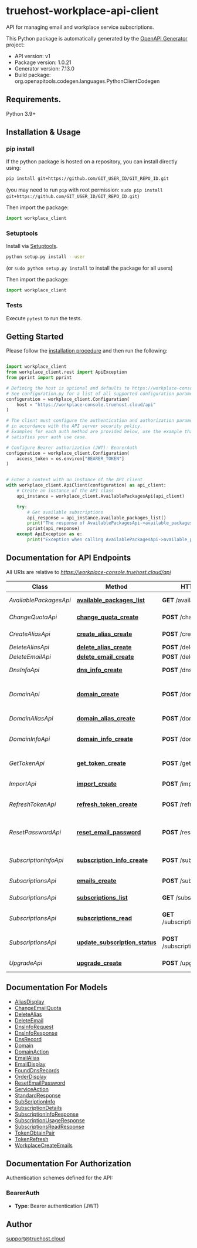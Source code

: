# truehost-workplace-api-client
API for managing email and workplace service subscriptions.

This Python package is automatically generated by the [OpenAPI Generator](https://openapi-generator.tech) project:

- API version: v1
- Package version: 1.0.21
- Generator version: 7.13.0
- Build package: org.openapitools.codegen.languages.PythonClientCodegen

## Requirements.

Python 3.9+

## Installation & Usage
### pip install

If the python package is hosted on a repository, you can install directly using:

```sh
pip install git+https://github.com/GIT_USER_ID/GIT_REPO_ID.git
```
(you may need to run `pip` with root permission: `sudo pip install git+https://github.com/GIT_USER_ID/GIT_REPO_ID.git`)

Then import the package:
```python
import workplace_client
```

### Setuptools

Install via [Setuptools](http://pypi.python.org/pypi/setuptools).

```sh
python setup.py install --user
```
(or `sudo python setup.py install` to install the package for all users)

Then import the package:
```python
import workplace_client
```

### Tests

Execute `pytest` to run the tests.

## Getting Started

Please follow the [installation procedure](#installation--usage) and then run the following:

```python

import workplace_client
from workplace_client.rest import ApiException
from pprint import pprint

# Defining the host is optional and defaults to https://workplace-console.truehost.cloud/api
# See configuration.py for a list of all supported configuration parameters.
configuration = workplace_client.Configuration(
    host = "https://workplace-console.truehost.cloud/api"
)

# The client must configure the authentication and authorization parameters
# in accordance with the API server security policy.
# Examples for each auth method are provided below, use the example that
# satisfies your auth use case.

# Configure Bearer authorization (JWT): BearerAuth
configuration = workplace_client.Configuration(
    access_token = os.environ["BEARER_TOKEN"]
)


# Enter a context with an instance of the API client
with workplace_client.ApiClient(configuration) as api_client:
    # Create an instance of the API class
    api_instance = workplace_client.AvailablePackagesApi(api_client)

    try:
        # Get available subscriptions
        api_response = api_instance.available_packages_list()
        print("The response of AvailablePackagesApi->available_packages_list:\n")
        pprint(api_response)
    except ApiException as e:
        print("Exception when calling AvailablePackagesApi->available_packages_list: %s\n" % e)

```

## Documentation for API Endpoints

All URIs are relative to *https://workplace-console.truehost.cloud/api*

Class | Method | HTTP request | Description
------------ | ------------- | ------------- | -------------
*AvailablePackagesApi* | [**available_packages_list**](docs/AvailablePackagesApi.md#available_packages_list) | **GET** /available-packages/ | Get available subscriptions
*ChangeQuotaApi* | [**change_quota_create**](docs/ChangeQuotaApi.md#change_quota_create) | **POST** /change-quota/ | Change email quota
*CreateAliasApi* | [**create_alias_create**](docs/CreateAliasApi.md#create_alias_create) | **POST** /create-alias/ | Create email alias
*DeleteAliasApi* | [**delete_alias_create**](docs/DeleteAliasApi.md#delete_alias_create) | **POST** /delete-alias/ | Delete alias
*DeleteEmailApi* | [**delete_email_create**](docs/DeleteEmailApi.md#delete_email_create) | **POST** /delete-email/ | Delete email
*DnsInfoApi* | [**dns_info_create**](docs/DnsInfoApi.md#dns_info_create) | **POST** /dns-info/ | Get DNS information
*DomainApi* | [**domain_create**](docs/DomainApi.md#domain_create) | **POST** /domain/ | Update domain subscription status
*DomainAliasApi* | [**domain_alias_create**](docs/DomainAliasApi.md#domain_alias_create) | **POST** /domain-alias/ | Get domain alias list
*DomainInfoApi* | [**domain_info_create**](docs/DomainInfoApi.md#domain_info_create) | **POST** /domain-info/ | Get domain subscription details
*GetTokenApi* | [**get_token_create**](docs/GetTokenApi.md#get_token_create) | **POST** /get-token/ | Obtain authentication token
*ImportApi* | [**import_create**](docs/ImportApi.md#import_create) | **POST** /import/ | Bulk create emails
*RefreshTokenApi* | [**refresh_token_create**](docs/RefreshTokenApi.md#refresh_token_create) | **POST** /refresh-token/ | Refresh authentication token
*ResetPasswordApi* | [**reset_email_password**](docs/ResetPasswordApi.md#reset_email_password) | **POST** /reset-password/ | Reset subscription email password
*SubscriptionInfoApi* | [**subscription_info_create**](docs/SubscriptionInfoApi.md#subscription_info_create) | **POST** /subscription-info/ | Get subscription usage info
*SubscriptionsApi* | [**emails_create**](docs/SubscriptionsApi.md#emails_create) | **POST** /subscriptions/ | Create a new emails
*SubscriptionsApi* | [**subscriptions_list**](docs/SubscriptionsApi.md#subscriptions_list) | **GET** /subscriptions/ | List subscriptions
*SubscriptionsApi* | [**subscriptions_read**](docs/SubscriptionsApi.md#subscriptions_read) | **GET** /subscriptions/{context_id}/ | Get subscription details
*SubscriptionsApi* | [**update_subscription_status**](docs/SubscriptionsApi.md#update_subscription_status) | **POST** /subscriptions/{context_id}/ | Update subscription status
*UpgradeApi* | [**upgrade_create**](docs/UpgradeApi.md#upgrade_create) | **POST** /upgrade/ | Upgrade subscription


## Documentation For Models

 - [AliasDisplay](docs/AliasDisplay.md)
 - [ChangeEmailQuota](docs/ChangeEmailQuota.md)
 - [DeleteAlias](docs/DeleteAlias.md)
 - [DeleteEmail](docs/DeleteEmail.md)
 - [DnsInfoRequest](docs/DnsInfoRequest.md)
 - [DnsInfoResponse](docs/DnsInfoResponse.md)
 - [DnsRecord](docs/DnsRecord.md)
 - [Domain](docs/Domain.md)
 - [DomainAction](docs/DomainAction.md)
 - [EmailAlias](docs/EmailAlias.md)
 - [EmailDisplay](docs/EmailDisplay.md)
 - [FoundDnsRecords](docs/FoundDnsRecords.md)
 - [OrderDisplay](docs/OrderDisplay.md)
 - [ResetEmailPassword](docs/ResetEmailPassword.md)
 - [ServiceAction](docs/ServiceAction.md)
 - [StandardResponse](docs/StandardResponse.md)
 - [SubScriptionInfo](docs/SubScriptionInfo.md)
 - [SubscriptionDetails](docs/SubscriptionDetails.md)
 - [SubscriptionInfoResponse](docs/SubscriptionInfoResponse.md)
 - [SubscriptionUsageResponse](docs/SubscriptionUsageResponse.md)
 - [SubscriptionsReadResponse](docs/SubscriptionsReadResponse.md)
 - [TokenObtainPair](docs/TokenObtainPair.md)
 - [TokenRefresh](docs/TokenRefresh.md)
 - [WorkplaceCreateEmails](docs/WorkplaceCreateEmails.md)


<a id="documentation-for-authorization"></a>
## Documentation For Authorization


Authentication schemes defined for the API:
<a id="BearerAuth"></a>
### BearerAuth

- **Type**: Bearer authentication (JWT)


## Author

support@truehost.cloud


